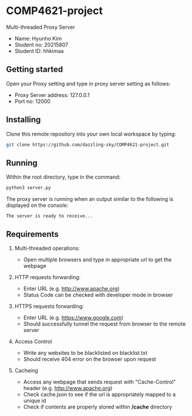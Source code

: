 # COMP4621-project

Multi-threaded Proxy Server

- Name: Hyunho Kim
- Student no: 20215807
- Student ID: hhkimaa

## Getting started

Open your Proxy setting and type in proxy server setting as follows:
  - Proxy Server address: 127.0.0.1
  - Port no: 12000

## Installing

Clone this remote repository into your own local workspace by typing:
```sh
git clone https://github.com/dazzling-sky/COMP4621-project.git
```

## Running

Within the root directory, type in the command:

```sh
python3 server.py
```
The proxy server is running when an output similar to the following is displayed on the console:

```
The server is ready to receive...
```

## Requirements

  1. Multi-threaded operations:
      - Open multiple browsers and type in appropriate url to get the webpage
    
  2. HTTP requests forwarding:
      - Enter URL (e.g. http://www.apache.org)
      - Status Code can be checked with developer mode in browser
    
  3. HTTPS requests forwarding:
      - Enter URL (e.g. https://www.google.com)
      - Should successfully tunnel the request from browser to the remote server
  
  4. Access Control
      - Write any websites to be blacklisted on blacklist.txt
      - Should receive 404 error on the browser upon request
  
  5. Cacheing
      - Access any webpage that sends request with "Cache-Control" header (e.g. http://www.apache.org)
      - Check cache.json to see if the url is appropriately mapped to a unique id
      - Check if contents are properly stored within **/cache** directory
